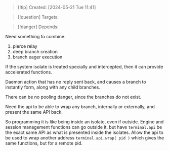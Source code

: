 
>[!tip] Created: [2024-05-21 Tue 11:41]

>[!question] Targets: 

>[!danger] Depends: 

Need something to combine:
1. pierce relay
2. deep branch creation
3. branch eager execution

If the system isolate is treated specially and intercepted, then it can provide accelerated functions.

Daemon action that has no reply sent back, and causes a branch to instantly form, along with any child branches.

There can be no pooling danger, since the branches do not exist.

Need the api to be able to wrap any branch, internally or externally, and present the same API back.

So programming it is like being inside an isolate, even if outside.  Engine and session management functions can go outside it, but have `terminal.api` be the exact same API as what is presented inside the isolates.  Allow the api to be used to wrap another address `terminal.api.wrap( pid )` which gives the same functions, but for a remote pid.